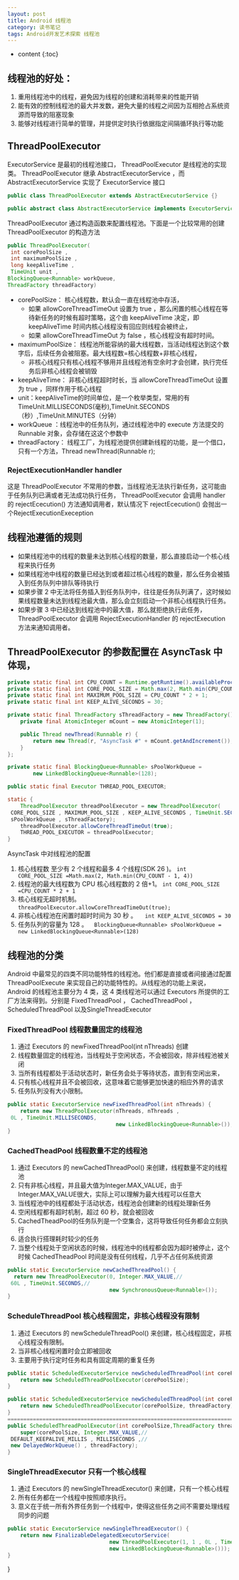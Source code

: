 ```yaml
---
layout: post
title: Android 线程池
category: 读书笔记
tags: Android开发艺术探索 线程池
---
```


* content
{:toc}

## 线程池的好处：
1. 重用线程池中的线程，避免因为线程的创建和消耗带来的性能开销
2. 能有效的控制线程池的最大并发数，避免大量的线程之间因为互相抢占系统资源而导致的阻塞现象
3. 能够对线程进行简单的管理，并提供定时执行依据指定间隔循环执行等功能

## ThreadPoolExecutor
ExecutorService 是最初的线程池接口， ThreadPoolExecutor 是线程池的实现类。 ThreadPoolExecutor 继承 AbstractExecutorService ，而 AbstractExecutorService 实现了 ExecutorService 接口
```java
public class ThreadPoolExecutor extends AbstractExecutorService {}

public abstract class AbstractExecutorService implements ExecutorService {}
```
ThreadPoolExecutor 通过构造函数来配置线程池。下面是一个比较常用的创建 ThreadPoolExecutor 的构造方法

```java
public ThreadPoolExecutor(
 int corePoolSize ,
 int maximumPoolSize ,
 long keepAliveTime ,
 TimeUnit unit ,
BlockingQueue<Runnable> workQueue,
ThreadFactory threadFactory)
```
* corePoolSize： 核心线程数，默认会一直在线程池中存活，
  * 如果 allowCoreThreadTimeOut 设置为 true ，那么闲置的核心线程在等待新任务的时候有超时策略，这个由 keepAliveTime 决定，即 keepAliveTime 时间内核心线程没有回应则线程会被终止，
  * 如果 allowCoreThreadTimeOut 为 false ，核心线程没有超时时间。
* maximumPoolSize： 线程池所能容纳的最大线程数，当活动线程达到这个数字后，后续任务会被阻塞。最大线程数=核心线程数+非核心线程，
  * 非核心线程只有核心线程不够用并且线程池有空余时才会创建，执行完任务后非核心线程会被销毁
* keepAliveTime： 非核心线程超时时长，当 allowCoreThreadTimeOut 设置为 true ，同样作用于核心线程
* unit：keepAliveTime的时间单位，是一个枚举类型，常用的有TimeUnit.MILLISECONDS(毫秒),TimeUnit.SECONDS（秒）,TimeUnit.MINUTES（分钟）
* workQueue ：线程池中的任务队列，通过线程池中的 execute 方法提交的 Runnable 对象，会存储在这这个参数中
* threadFactory： 线程工厂，为线程池提供创建新线程的功能，是一个借口，只有一个方法，Thread newThread(Runnable r);

### RejectExecutionHandler handler
这是 ThreadPoolExecutor 不常用的参数，当线程池无法执行新任务，这可能由于任务队列已满或者无法成功执行任务， ThreadPoolExecutor 会调用 handler 的 rejectEcecution() 方法通知调用者，默认情况下 rejectEcecution() 会抛出一个RejectExecutionExeception

## 线程池遵循的规则
* 如果线程池中的线程的数量未达到核心线程的数量，那么直接启动一个核心线程来执行任务
* 如果线程池中线程的数量已经达到或者超过核心线程的数量，那么任务会被插入到任务队列中排队等待执行
* 如果步骤 2 中无法将任务插入到任务队列中，往往是任务队列满了，这时候如果线程数量未达到线程池最大值，那么会立刻启动一个非核心线程执行任务。
* 如果步骤 3 中已经达到线程池中的最大值，那么就拒绝执行此任务， ThreadPoolExecutor 会调用 RejectExecutionHandler 的 rejectExecution 方法来通知调用者。

## ThreadPoolExecutor 的参数配置在 AsyncTask 中体现，
```java
private static final int CPU_COUNT = Runtime.getRuntime().availableProcessors();
private static final int CORE_POOL_SIZE = Math.max(2, Math.min(CPU_COUNT - 1, 4));
private static final int MAXIMUM_POOL_SIZE = CPU_COUNT * 2 + 1;
private static final int KEEP_ALIVE_SECONDS = 30;

private static final ThreadFactory sThreadFactory = new ThreadFactory() {
    private final AtomicInteger mCount = new AtomicInteger(1);

    public Thread newThread(Runnable r) {
        return new Thread(r, "AsyncTask #" + mCount.getAndIncrement());
    }
};

private static final BlockingQueue<Runnable> sPoolWorkQueue =
        new LinkedBlockingQueue<Runnable>(128);

public static final Executor THREAD_POOL_EXECUTOR;

static {
    ThreadPoolExecutor threadPoolExecutor = new ThreadPoolExecutor(
 CORE_POOL_SIZE , MAXIMUM_POOL_SIZE , KEEP_ALIVE_SECONDS , TimeUnit.SECONDS,
 sPoolWorkQueue , sThreadFactory);
    threadPoolExecutor.allowCoreThreadTimeOut(true);
    THREAD_POOL_EXECUTOR = threadPoolExecutor;
}

```
AsyncTask 中对线程池的配置
1. 核心线程数 至少有 2 个线程和最多 4 个线程(SDK 26 )。 `int CORE_POOL_SIZE =Math.max(2, Math.min(CPU_COUNT - 1, 4))`
2. 线程池的最大线程数为 CPU 核心线程数的 2 倍+1。 `int CORE_POOL_SIZE =CPU_COUNT * 2 + 1`
3. 核心线程无超时机制。 `threadPoolExecutor.allowCoreThreadTimeOut(true);`
4. 非核心线程池在闲置时超时时间为 30 秒 。 `  int KEEP_ALIVE_SECONDS = 30`
4. 任务队列的容量为 128 。`  BlockingQueue<Runnable> sPoolWorkQueue = new LinkedBlockingQueue<Runnable>(128)`

## 线程池的分类
Android 中最常见的四类不同功能特性的线程池。他们都是直接或者间接通过配置 ThreadPoolExecute 来实现自己的功能特性的。从线程池的功能上来说， Android 的线程池主要分为 4 类，这 4 类线程池可以通过 Executors 所提供的工厂方法来得到。分别是 FixedThreadPool ， CachedThreadPool ， ScheduledThreadPool 以及SingleThreadExecutor
### FixedThreadPool 线程数量固定的线程池
1. 通过 Executors 的 newFixedThreadPool(int nThreads) 创建
2. 线程数量固定的线程池，当线程处于空闲状态，不会被回收，除非线程池被关闭
3. 当所有线程都处于活动状态时，新任务会处于等待状态，直到有空闲出来，
4. 只有核心线程并且不会被回收，这意味着它能够更加快速的相应外界的请求
5. 任务队列没有大小限制。

```java
public static ExecutorService newFixedThreadPool(int nThreads) {
    return new ThreadPoolExecutor(nThreads, nThreads ,
 0L , TimeUnit.MILLISECONDS,
                                  new LinkedBlockingQueue<Runnable>());
}
```
### CachedTheadPool 线程数量不定的线程池

1. 通过 Executors 的 newCachedThreadPool() 来创建，线程数量不定的线程池
1. 只有非核心线程，并且最大值为Integer.MAX_VALUE，由于Integer.MAX_VALUE很大，实际上可以理解为最大线程可以任意大
2. 当线程池中的线程都处于活动状态，线程池会创建新的线程处理新任务
3. 空闲线程都有超时机制，超过 60 秒，就会被回收
4. CachedTheadPool的任务队列是一个空集合，这将导致任何任务都会立刻执行
5. 适合执行搭理耗时较少的任务
6. 当整个线程处于空闲状态的时候，线程池中的线程都会因为超时被停止，这个时候 CachedTheadPool 时间是没有任何线程，几乎不占任何系统资源

```java
public static ExecutorService newCachedThreadPool() {
  return new ThreadPoolExecutor(0, Integer.MAX_VALUE,//
 60L , TimeUnit.SECONDS,//
                                new SynchronousQueue<Runnable>());
}

```
### ScheduleThreadPool 核心线程固定，非核心线程没有限制
1. 通过 Executors 的 newScheduleThreadPool() 来创建，核心线程固定，非核心线程没有限制。
2. 当非核心线程闲置时会立即被回收
3. 主要用于执行定时任务和具有固定周期的重复任务

```java
public static ScheduledExecutorService newScheduledThreadPool(int corePoolSize) {
    return new ScheduledThreadPoolExecutor(corePoolSize);
}

public static ScheduledExecutorService newScheduledThreadPool(int corePoolSize, ThreadFactory threadFactory) {
    return new ScheduledThreadPoolExecutor(corePoolSize, threadFactory);
}
============================================================================
public ScheduledThreadPoolExecutor(int corePoolSize,ThreadFactory threadFactory) {
    super(corePoolSize, Integer.MAX_VALUE,//
 DEFAULT_KEEPALIVE_MILLIS , MILLISECONDS ,//
 new DelayedWorkQueue() , threadFactory);
}
```

### SingleThreadExecutor 只有一个核心线程
1. 通过 Executors 的 newSingleThreadExecutor() 来创建，只有一个核心线程
1. 所有任务都在一个线程中按照顺序执行。
2. 意义在于统一所有外界任务到一个线程中，使得这些任务之间不需要处理线程同步的问题

```java
public static ExecutorService newSingleThreadExecutor() {
    return new FinalizableDelegatedExecutorService(
                                new ThreadPoolExecutor(1, 1 , 0L , TimeUnit.MILLISECONDS,
                                new LinkedBlockingQueue<Runnable>()));
}
```

}
```
